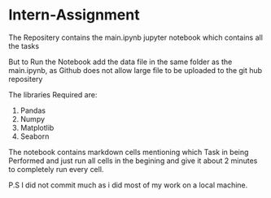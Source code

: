 # Intern-Assignment

The Repositery contains the main.ipynb jupyter notebook which contains all the tasks 

But to Run the Notebook add the data file in the same folder as the main.ipynb,  as Github does not allow large file to be uploaded to the git hub repositery 

The libraries Required are:
1. Pandas
2. Numpy
3. Matplotlib
4. Seaborn

The notebook contains markdown cells mentioning which Task in being Performed and just run all cells in the begining and give it about 2 minutes to completely run every cell.


P.S I did not commit much as i did most of my work on a local machine.
